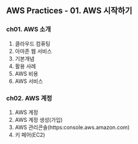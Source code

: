 ## AWS Practices - 01. AWS 시작하기

### ch01. AWS 소개
1. 클라우드 컴퓨팅
2. 아마존 웹 서비스 
3. 기본개념
4. 활용 사례
5. AWS 비용
6. AWS 서비스

### ch02. AWS 계정
1. AWS 계정
2. AWS 계정 생성(가입)
3. AWS 관리콘솔(https:console.aws.amazon.com)
4. 키 페어(EC2)